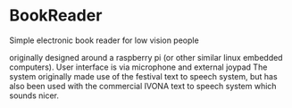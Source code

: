 # BookReader
Simple electronic book reader for low vision people

originally designed around a raspberry pi (or other similar linux embedded computers). 
User interface is via microphone and external joypad
The system originally made use of the festival text to speech system, but has also been used with the commercial 
IVONA text to speech system which sounds nicer.
